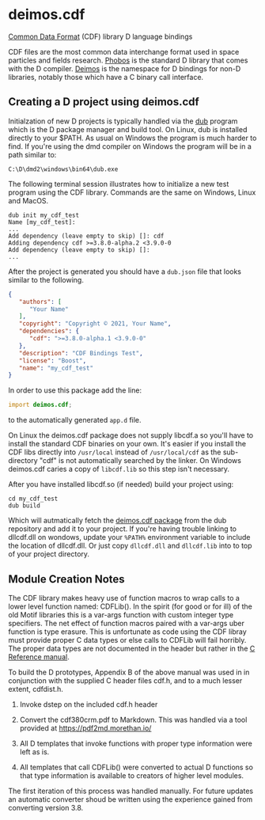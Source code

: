 # deimos.cdf
[Common Data Format](https://cdf.gsfc.nasa.gov/) (CDF) library D language bindings

CDF files are the most common data interchange format used in space particles
and fields research.  [Phobos](https://dlang.org/phobos/) is the standard D
library that comes with the D compiler. [Deimos](https://github.com/D-Programming-Deimos)
is the namespace for D bindings for non-D libraries, notably those which have
a C binary call interface.

## Creating a D project using deimos.cdf

Initialzation of new D projects is typically handled via the 
[dub](https://dub.pm/index.html)
program which is the D package manager and build tool.  On Linux,
dub is installed directly to your $PATH.  As usual on Windows the
program is much harder to find.  If you're using the dmd compiler
on Windows the program will be in a path similar to:
```
C:\D\dmd2\windows\bin64\dub.exe
```

The following terminal session illustrates how to initialize a new 
test program using the CDF library.  Commands are the same on Windows,
Linux and MacOS.

```
dub init my_cdf_test
Name [my_cdf_test]: 
...
Add dependency (leave empty to skip) []: cdf
Adding dependency cdf >=3.8.0-alpha.2 <3.9.0-0
Add dependency (leave empty to skip) []: 
...
```

After the project is generated you should have a `dub.json` file that 
looks similar to the following.

```json
{
   "authors": [
      "Your Name"
   ],
   "copyright": "Copyright © 2021, Your Name",
   "dependencies": {
      "cdf": ">=3.8.0-alpha.1 <3.9.0-0"
   },
   "description": "CDF Bindings Test",
   "license": "Boost",
   "name": "my_cdf_test"
}
```
In order to use this package add the line:
```D
import deimos.cdf;
```
to the automatically generated `app.d` file.

On Linux the deimos.cdf package does not supply libcdf.a so you'll have
to install the standard CDF binaries on your own.  It's easier if
you install the CDF libs directly into `/usr/local` instead of
`/usr/local/cdf` as the sub-directory "cdf" is not automatically searched
by the linker.  On Windows deimos.cdf caries a copy of `libcdf.lib` so
this step isn't necessary.

After you have installed libcdf.so (if needed) build your project using:
```
cd my_cdf_test
dub build
```
Which will autmatically fetch the [deimos.cdf package](https://code.dlang.org/packages/cdf)
from the dub repository and add it to your project.  If you're having 
trouble linking to dllcdf.dll on wondows, update your `%PATH%` environment
variable to include the location of dllcdf.dll.  Or just copy `dllcdf.dll` 
and `dllcdf.lib` into to top of your project directory.


## Module Creation Notes

The CDF library makes heavy use of function macros to wrap calls to a 
lower level function named: CDFLib().  In the spirit (for good or for ill)
of the old Motif libraries this is a var-args function with custom integer
type specifiers.  The net effect of function macros paired with a var-args
uber function is type erasure.  This is unfortunate as code using the 
CDF libray must provide proper C data types or else calls to CDFLib
will fail horribly.  The proper data types are not documented in the header
but rather in the [C Reference manual](https://spdf.gsfc.nasa.gov/pub/software/cdf/doc/cdf380/cdf380crm.pdf).

To build the D prototypes, Appendix B of the above manual was used in 
in conjunction with the supplied C header files cdf.h, and to a much 
lesser extent, cdfdist.h. 
 
1. Invoke dstep on the included cdf.h header
    
2. Convert the cdf380crm.pdf to Markdown.  This was handled via a tool
   provided at https://pdf2md.morethan.io/
   
3. All D templates that invoke functions with proper type information 
   were left as is.
 
4. All templates that call CDFLib() were converted to actual D functions
   so that type information is available to creators of higher level
   modules.

The first iteration of this process was handled manually.  For future 
updates an automatic converter shoud be written using the experience 
gained from converting version 3.8. 

